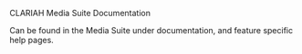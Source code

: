 CLARIAH Media Suite Documentation

Can be found in the Media Suite under documentation, and feature specific help pages.